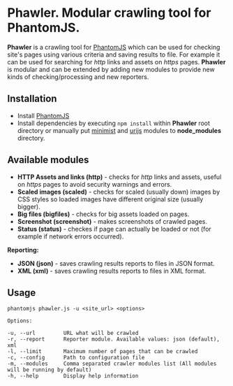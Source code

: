 # Phawler. Modular crawling tool for PhantomJS.

**Phawler** is a crawling tool for [PhantomJS](http://phantomjs.org/) which can be used for checking site's pages using various criteria and saving results to file. For example it can be used for searching for *http* links and assets on *https* pages. **Phawler** is modular and can be extended by adding new modules to provide new kinds of checking/processing and new reporters.

## Installation

  - Install [PhantomJS](http://phantomjs.org/)
  - Install dependencies by executing `npm install` within **Phawler** root directory or manually put [minimist](https://github.com/substack/minimist) and [urijs](https://github.com/medialize/URI.js/) modules to **node_modules** directory.

## Available modules

 - **HTTP Assets and links (http)** - checks for *http* links and assets, useful on *https* pages to avoid security warnings and errors.
 - **Scaled images (scaled)** - checks for scaled (usually down) images by CSS styles so loaded images have different original size (usually bigger).
 - **Big files (bigfiles)** - checks for big assets loaded on pages.
 - **Screenshot (screenshot)** - makes screenshots of crawled pages.
 - **Status (status)** - checkes if page can actually be loaded or not (for example if network errors occurred).
 
**Reporting:**
 
 - **JSON (json)** - saves crawling results reports to files in JSON format.
 - **XML (xml)** - saves crawling results reports to files in XML format.

## Usage

    phantomjs phawler.js -u <site_url> <options>

    Options:

    -u, --url         URL what will be crawled
    -r, --report      Reporter module. Available values: json (default), xml
    -l, --limit       Maximum number of pages that can be crawled
    -c, --config      Path to configuration file
    -m, --modules     Comma separated crawler modules list (All modules will be running by default)
    -h, --help        Display help information
